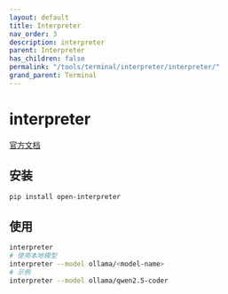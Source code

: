 ```yaml
---
layout: default
title: Interpreter
nav_order: 3
description: interpreter
parent: Interpreter
has_children: false
permalink: "/tools/terminal/interpreter/interpreter/"
grand_parent: Terminal
---
```


# interpreter

[官方文档](https://docs.openinterpreter.com/getting-started/introduction)

## 安装

```bash
pip install open-interpreter
```

## 使用

```bash
interpreter
# 使用本地模型
interpreter --model ollama/<model-name>
# 示例
interpreter --model ollama/qwen2.5-coder
```
